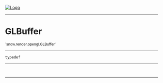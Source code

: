 
[![Logo](../../../../images/logo.png)](../../../../api/index.html)

---



<h1>GLBuffer</h1>
<small>`snow.render.opengl.GLBuffer`</small>



---

`typedef`

---

&nbsp;
&nbsp;









---

&nbsp;
&nbsp;
&nbsp;
&nbsp;